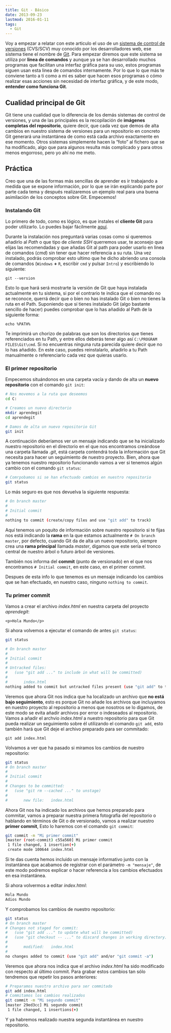 ```yaml
---
title: Git - Básico
date: 2013-09-23
lastmod: 2016-01-11
tags:
  - Git
---
```


<!--kg-card-begin: markdown-->

Voy a empezar a relatar con este articulo el uso de un [sistema de control de versiones](http://es.wikipedia.org/wiki/Programas_para_control_de_versiones "Wiki: Sistemas de Control de Versiones") (CVS/SCV) muy conocido por los desarrolladores web, ese sistema tiene el nombre de [Git](http://git-scm.com/ "Web de Git"). Para empezar diremos que este sistema se utiliza por **linea de comandos** y aunque ya se han desarrollado muchos programas que facilitan una interfaz gráfica para su uso, estos programas siguen usan esta linea de comandos internamente. Por lo que lo que más te conviene tanto a ti como a mi es saber que hacen esos programas o cómo realizar esas acciones sin necesidad de interfaz gráfica, y de este modo, **entender como funciona Git**.

## Cualidad principal de Git

Git tiene una cualidad que lo diferencia de los demás sistemas de control de versiones, y una de las principales es la recopilación de **imágenes completas del repositorio**, quiere decir, que cada vez que demos de alta cambios en nuestro sistema de versiones para un repositorio en concreto Git generará una instantánea de como está cada archivo exactamente en ese momento. Otros sistemas simplemente hacen la “foto” al fichero que se ha modificado, algo que para algunos resulta más complicado y para otros menos engorroso, pero yo ahí no me meto.

## Práctica

Creo que una de las formas más sencillas de aprender es ir trabajando a medida que se expone información, por lo que se irán explicando parte por parte cada tema y después realizaremos un ejemplo real para una buena asimilación de los conceptos sobre Git. Empecemos!

### Instalando Git

Lo primero de todo, como es lógico, es que instales el **cliente Git** para poder utilizarlo. Lo puedes bajar fácilmente [aquí](http://git-scm.com/ "Página de Git").

Durante la instalación nos preguntará varias cosas como si queremos añadirlo al *Path* o que tipo de *cliente SSH* querremos usar, te aconsejo que elijas las recomendadas y que añadas Git al path para poder usarlo en linea de comandos (*cmd*) sin tener que hacer referencia a su ruta. Una vez instalado, podrás comprobar esto ultimo que he dicho abriendo una consola de comandos (`Windows` **+** `R`, escribir `cmd` y pulsar `Intro`) y escribiendo lo siguiente:

`git --version`

Esto lo que hará será mostrarte la versión de Git que haya instalada actualmente en tu sistema, si por el contrario te indica que el comando no se reconoce, querrá decir que o bien no has instalado Git o bien no tienes la ruta en el Path. Suponiendo que sí tienes instalado Git (algo bastante sencillo de hacer) puedes comprobar que lo has añadido al Path de la siguiente forma:

`echo %PATH%`

Te imprimirá un chorizo de palabras que son los directorios que tienes referenciados en tu Path, y entre ellos deberás tener algo así `C:\PROGRAM FILES\Git\cmd`. Si no encuentras ninguna ruta parecida quiere decir que no lo has añadido. En este caso, puedes reinstalarlo, añadirlo a tu Path manualmente o referenciarlo cada vez que quieras usarlo.

### El primer repositorio

Empecemos situándonos en una carpeta vacía y dando de alta un **nuevo repositorio** con el comando `git init`:

```bash
# Nos movemos a la ruta que deseemos
cd C:

# Creamos un nuevo directorio
mkdir aprendegit
cd aprendegit

# Damos de alta un nuevo repositorio Git
git init
```

A continuación deberíamos ver un mensaje indicando que se ha inicializado nuestro repositorio en el directorio en el que nos encontramos creándose una carpeta llamada *.git*, está carpeta contendrá toda la información que Git necesita para hacer un seguimiento de nuestro proyecto. Bien, ahora que ya tenemos nuestro repositorio funcionando vamos a ver si tenemos algún cambio con el comando `git status`:

```bash
# Comrpobamos si se han efectuado cambios en nuestro repositorio
git status
```

Lo más seguro es que nos devuelva la siguiente respuesta:

```bash
# On branch master
#
# Initial commit
#
nothing to commit (create/copy files and use "git add" to track)
```

Aquí tenemos un poquito de información sobre nuestro repositorio si te fijas nos está indicando la **rama** en la que estamos actualmente `# On branch master`, por defecto, cuando Git da de alta un nuevo repositorio, siempre crea una **rama principal** llamada *master*, digamos que este sería el tronco central de nuestro árbol o futuro árbol de versiones.

También nos informa del **commit** (punto de versionado) en el que nos encontramos `# Initial commit`, en este caso, en el primer commit.

Despues de esta info lo que tenemos es un mensaje indicando los cambios que se han efectuado, en nuestro caso, ninguno `nothing to commit`.

### Tu primer commit

Vamos a crear el archivo *index.html* en nuestra carpeta del proyecto *aprendegit*:

`<p>Hola Mundo</p>`

Si ahora volvemos a ejecutar el comando de antes `git status`:

```bash
git status

# On branch master
#
# Initial commit
#
# Untracked files:
#   (use "git add ..." to include in what will be committed)
#
#       index.html
nothing added to commit but untracked files present (use "git add" to track)
```

Veremos que ahora Git nos indica que ha localizado un archivo que **no está bajo seguimiento**, esto es porque Git no añade los archivos que incluyamos en nuestro proyecto al repositorio a menos que nosotros se lo digamos, de este modo se evita añadir archivos por error o indeseados al repositorio. Vamos a añadir el archvio *index.html* a nuestro repositorio para que Git pueda realizar un seguimiento sobre él utilizando el comando `git add`, esto también hará que Git deje el archivo preparado para ser commitado:

`git add index.html`

Volvamos a ver que ha pasado si miramos los cambios de nuestro repositorio:

```bash
git status
# On branch master
#
# Initial commit
#
# Changes to be committed:
#   (use "git rm --cached ..." to unstage)
#
#       new file:   index.html
```

Ahora Git nos ha indicado los archivos que hemos preparado para commitar, vamos a preparar nuestra primera fotografía del repositorio o hablando en términos de Git o de versionado, vamos a realizar nuestro **primer commit**, Esto lo haremos con el comando `git commit`:

```bash
git commit -m "Mi primer commit"
[master (root-commit) c55a560] Mi primer commit
 1 file changed, 1 insertion(+)
 create mode 100644 index.html
```

Si te das cuenta hemos incluido un mensaje informativo junto con la instantánea que acabamos de registrar con el parámetro `-m "mensaje"`, de este modo podremos explicar o hacer referencia a los cambios efectuados en esa instantánea.

Si ahora volvermos a editar *index.html*:

```html
Hola Mundo
Adios Mundo
```

Y comprobamos los cambios de nuestro repositorio:

```bash
git status
# On branch master
# Changes not staged for commit:
#   (use "git add ..." to update what will be committed)
#   (use "git checkout -- ..." to discard changes in working directory)
#
#       modified:   index.html
#
no changes added to commit (use "git add" and/or "git commit -a")
```

Veremos que ahora nos indica que el archivo *index.html* ha sido modificado con respecto al último commit. Para grabar estos cambios tan sólo tendremos que repetir los pasos anteriores:

```bash
# Preparamos nuestro archivo para ser commitado
git add index.html
# Commitamos los cambios realizados
git commit -m "Mi segundo commit"
[master 29ed3cc] Mi segundo commit
 1 file changed, 1 insertions(+)
```

Y ya habremos realizado nuestra segunda instantánea en nuestro repositorio.

<!--kg-card-end: markdown-->

